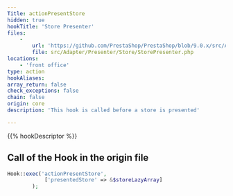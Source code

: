 ```yaml
---
Title: actionPresentStore
hidden: true
hookTitle: 'Store Presenter'
files:
    -
        url: 'https://github.com/PrestaShop/PrestaShop/blob/9.0.x/src/Adapter/Presenter/Store/StorePresenter.php'
        file: src/Adapter/Presenter/Store/StorePresenter.php
locations:
    - 'front office'
type: action
hookAliases: 
array_return: false
check_exceptions: false
chain: false
origin: core
description: 'This hook is called before a store is presented'

---
```


{{% hookDescriptor %}}

## Call of the Hook in the origin file

```php
Hook::exec('actionPresentStore',
            ['presentedStore' => &$storeLazyArray]
        );
```
